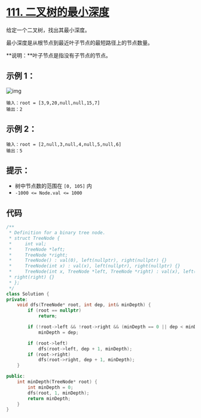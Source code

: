 # [111. 二叉树的最小深度](https://leetcode.cn/problems/minimum-depth-of-binary-tree/)

给定一个二叉树，找出其最小深度。

最小深度是从根节点到最近叶子节点的最短路径上的节点数量。

**说明：**叶子节点是指没有子节点的节点。

## **示例 1：**

![img](https://gitee.com/chen-houchao/images/raw/master/202503101503816.jpeg)

```
输入：root = [3,9,20,null,null,15,7]
输出：2
```

## **示例 2：**

```
输入：root = [2,null,3,null,4,null,5,null,6]
输出：5
```

## **提示：**

- 树中节点数的范围在 `[0, 105]` 内
- `-1000 <= Node.val <= 1000`

## 代码

```cpp
/**
 * Definition for a binary tree node.
 * struct TreeNode {
 *     int val;
 *     TreeNode *left;
 *     TreeNode *right;
 *     TreeNode() : val(0), left(nullptr), right(nullptr) {}
 *     TreeNode(int x) : val(x), left(nullptr), right(nullptr) {}
 *     TreeNode(int x, TreeNode *left, TreeNode *right) : val(x), left(left),
 * right(right) {}
 * };
 */
class Solution {
private:
    void dfs(TreeNode* root, int dep, int& minDepth) {
        if (root == nullptr)
            return;

        if (!root->left && !root->right && (minDepth == 0 || dep < minDepth))
            minDepth = dep;

        if (root->left)
            dfs(root->left, dep + 1, minDepth);
        if (root->right)
            dfs(root->right, dep + 1, minDepth);
    }

public:
    int minDepth(TreeNode* root) {
        int minDepth = 0;
        dfs(root, 1, minDepth);
        return minDepth;
    }
}
```

